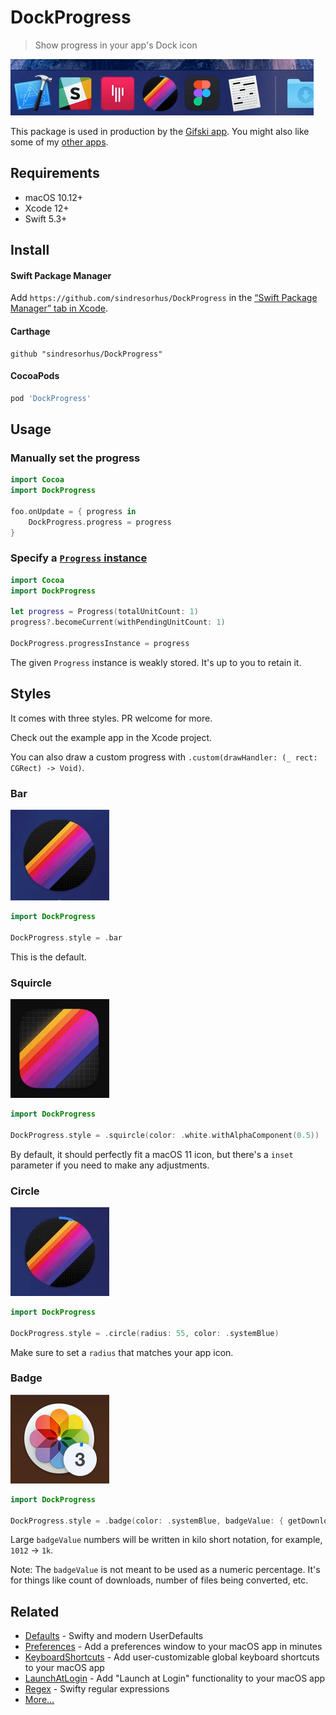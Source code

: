 # DockProgress

> Show progress in your app's Dock icon

<img src="screenshot.gif" width="485">

This package is used in production by the [Gifski app](https://github.com/sindresorhus/Gifski). You might also like some of my [other apps](https://sindresorhus.com/apps).

## Requirements

- macOS 10.12+
- Xcode 12+
- Swift 5.3+

## Install

#### Swift Package Manager

Add `https://github.com/sindresorhus/DockProgress` in the [“Swift Package Manager” tab in Xcode](https://developer.apple.com/documentation/xcode/adding_package_dependencies_to_your_app).

#### Carthage

```
github "sindresorhus/DockProgress"
```

#### CocoaPods

```ruby
pod 'DockProgress'
```

## Usage

### Manually set the progress

```swift
import Cocoa
import DockProgress

foo.onUpdate = { progress in
	DockProgress.progress = progress
}
```

### Specify a [`Progress` instance](https://developer.apple.com/documentation/foundation/progress)

```swift
import Cocoa
import DockProgress

let progress = Progress(totalUnitCount: 1)
progress?.becomeCurrent(withPendingUnitCount: 1)

DockProgress.progressInstance = progress
```

The given `Progress` instance is weakly stored. It's up to you to retain it.

## Styles

It comes with three styles. PR welcome for more.

Check out the example app in the Xcode project.

You can also draw a custom progress with `.custom(drawHandler: (_ rect: CGRect) -> Void)`.

### Bar

![](screenshot-bar.gif)

```swift
import DockProgress

DockProgress.style = .bar
```

This is the default.

### Squircle

<img src="screenshot-squircle.gif" width="158" height="158">

```swift
import DockProgress

DockProgress.style = .squircle(color: .white.withAlphaComponent(0.5))
```

By default, it should perfectly fit a macOS 11 icon, but there's a `inset` parameter if you need to make any adjustments.

### Circle

![](screenshot-circle.gif)

```swift
import DockProgress

DockProgress.style = .circle(radius: 55, color: .systemBlue)
```

Make sure to set a `radius` that matches your app icon.

### Badge

![](screenshot-badge.gif)

```swift
import DockProgress

DockProgress.style = .badge(color: .systemBlue, badgeValue: { getDownloadCount() })
```

Large `badgeValue` numbers will be written in kilo short notation, for example, `1012` → `1k`.

Note: The `badgeValue` is not meant to be used as a numeric percentage. It's for things like count of downloads, number of files being converted, etc.

## Related

- [Defaults](https://github.com/sindresorhus/Defaults) - Swifty and modern UserDefaults
- [Preferences](https://github.com/sindresorhus/Preferences) - Add a preferences window to your macOS app in minutes
- [KeyboardShortcuts](https://github.com/sindresorhus/KeyboardShortcuts) - Add user-customizable global keyboard shortcuts to your macOS app
- [LaunchAtLogin](https://github.com/sindresorhus/LaunchAtLogin) - Add "Launch at Login" functionality to your macOS app
- [Regex](https://github.com/sindresorhus/Regex) - Swifty regular expressions
- [More…](https://github.com/search?q=user%3Asindresorhus+language%3Aswift)
